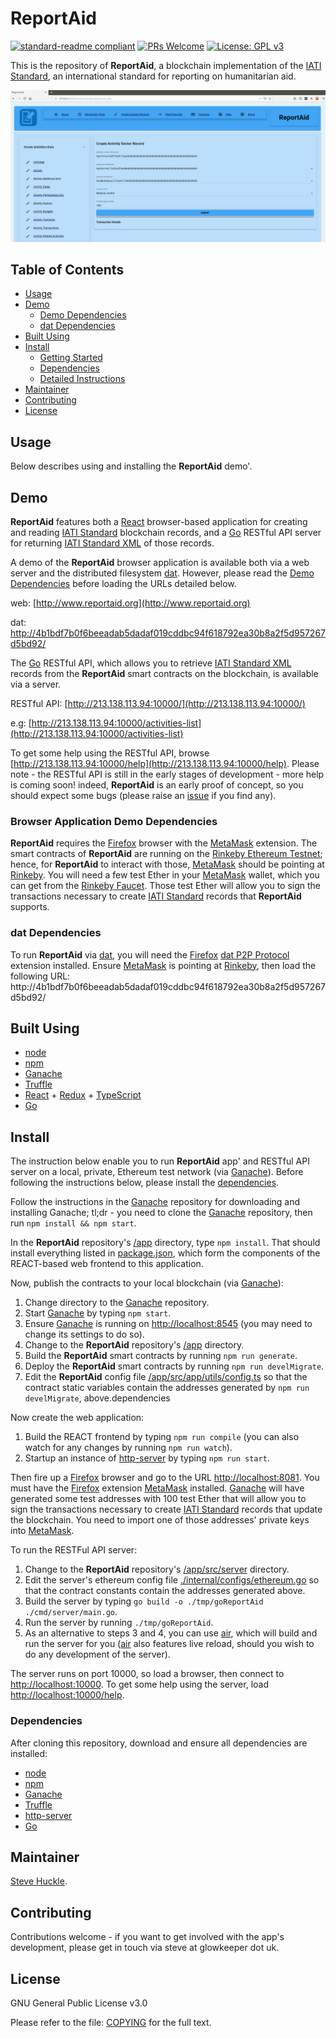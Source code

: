 # ReportAid

[![standard-readme compliant](https://img.shields.io/badge/readme%20style-standard-brightgreen.svg?style=flat-square)](https://github.com/RichardLitt/standard-readme)
[![PRs Welcome](https://img.shields.io/badge/PRs-welcome-brightgreen.svg?style=flat-square)](/docs/prs.md) [![License: GPL v3](https://img.shields.io/badge/License-GPL%20v3-blue.svg)](/docs/COPYING.txt)

This is the repository of **ReportAid**, a blockchain implementation of the [IATI Standard](https://iatistandard.org/en/), an international standard for reporting on humanitarian aid.

![](/docs/paper/images/reportaidWriteSector.png)

## Table of Contents

- [Usage](#usage)
- [Demo](#demo)
  - [Demo Dependencies](#browser-application-demo-dependencies)  
  - [dat Dependencies](#dat-dependencies)
- [Built Using](#built-using)  
- [Install](#install)
  - [Getting Started](#getting-started)
  - [Dependencies](#dependencies)    
  - [Detailed Instructions](#detailed-instructions)
- [Maintainer](#maintainer)
- [Contributing](#contributing)
- [License](#license)

## Usage

Below describes using and installing the **ReportAid** demo'.

## Demo

**ReportAid** features both a [React](https://reactjs.org/) browser-based application for creating and reading [IATI Standard](https://iatistandard.org/en/) blockchain records, and a [Go](https://golang.org/) RESTful API server for returning [IATI Standard XML](https://iatistandard.org/en/) of those records.

A demo of the **ReportAid** browser application is available both via a web server and the distributed filesystem [dat](https://dat.foundation/). However, please read the [Demo Dependencies](#browser-application-demo-dependencies) before loading the URLs detailed below.

web: [http://www.reportaid.org](http://www.reportaid.org)

dat: [http://4b1bdf7b0f6beeadab5dadaf019cddbc94f618792ea30b8a2f5d957267d5bd92/](http://4b1bdf7b0f6beeadab5dadaf019cddbc94f618792ea30b8a2f5d957267d5bd92/)

The [Go](https://golang.org/) RESTful API, which allows you to retrieve [IATI Standard XML](https://iatistandard.org/en/) records from  the **ReportAid** smart contracts on the blockchain, is available via a server.

RESTful API: [http://213.138.113.94:10000/](http://213.138.113.94:10000/)

e.g: [http://213.138.113.94:10000/activities-list](http://213.138.113.94:10000/activities-list)

To get some help using the RESTful API, browse [http://213.138.113.94:10000/help](http://213.138.113.94:10000/help). Please note - the RESTful API is still in the early stages of development - more help is coming soon! indeed, **ReportAid** is an early proof of concept, so you should expect some bugs (please raise an [issue](https://github.com/glowkeeper/ReportAid/issues) if you find any).

### Browser Application Demo Dependencies

**ReportAid** requires the [Firefox](https://www.mozilla.org/) browser with the [MetaMask](https://metamask.io/) extension. The smart contracts of **ReportAid** are running on the [Rinkeby Ethereum Testnet](https://www.rinkeby.io/); hence, for **ReportAid** to interact with those, [MetaMask](https://metamask.io/) should be pointing at [Rinkeby](https://www.rinkeby.io/). You will need a few test Ether in your [MetaMask](https://metamask.io/) wallet, which you can get from the [Rinkeby Faucet](https://faucet.rinkeby.io/). Those test Ether will allow you to sign the transactions necessary to create [IATI Standard](https://iatistandard.org/en/) records that **ReportAid**  supports.

### dat Dependencies

To run **ReportAid** via [dat](https://dat.foundation/), you will need the [Firefox](https://www.mozilla.org/) [dat P2P Protocol](https://addons.mozilla.org/en-GB/firefox/addon/dat-p2p-protocol/) extension installed. Ensure [MetaMask](https://metamask.io/) is pointing at [Rinkeby](https://www.rinkeby.io/), then load the following URL: http://4b1bdf7b0f6beeadab5dadaf019cddbc94f618792ea30b8a2f5d957267d5bd92/

## Built Using

- [node](https://nodejs.org/en/)
- [npm](https://www.npmjs.com/)
- [Ganache](https://github.com/trufflesuite/ganache)
- [Truffle](https://github.com/trufflesuite/truffle)
- [React](https://reactjs.org/) + [Redux](https://redux.js.org/) + [TypeScript](https://www.typescriptlang.org/)
- [Go](https://golang.org/)

## Install

The instruction below enable you to run **ReportAid** app' and RESTful API server on a local, private, Ethereum test network (via [Ganache](https://github.com/trufflesuite/ganache)). Before following the instructions below, please install the [dependencies](#dependencies).

Follow the instructions in the [Ganache](https://github.com/trufflesuite/ganache) repository for downloading and installing Ganache; tl;dr - you need to clone the [Ganache](https://github.com/trufflesuite/ganache) repository, then run `npm install && npm start`.

In the **ReportAid** repository's [/app](/app) directory, type `npm install`. That should install everything listed in [package.json](/app/package.json), which form the components of the REACT-based web frontend to this application.

Now, publish the contracts to your local blockchain (via [Ganache](https://github.com/trufflesuite/ganache)):

1. Change directory to the [Ganache](https://github.com/trufflesuite/ganache) repository.
2. Start [Ganache](https://github.com/trufflesuite/ganache) by typing `npm start`.
3. Ensure [Ganache](https://github.com/trufflesuite/ganache) is running on [http://localhost:8545](http://localhost:8545) (you may need to change its settings to do so).
4. Change to the **ReportAid** repository's [/app](/app) directory.
5. Build the **ReportAid** smart contracts by running `npm run generate`.
6. Deploy the **ReportAid** smart contracts by running `npm run develMigrate`.
7. Edit the **ReportAid** config file [/app/src/app/utils/config.ts](/app/src/app/utils/config.ts) so that the contract static variables contain the addresses generated by `npm run develMigrate`, above.dependencies

Now create the web application:

1. Build the REACT frontend by typing `npm run compile` (you can also watch for any changes by running `npm run watch`).
2. Startup an instance of [http-server](https://www.npmjs.com/package/http-server) by typing `npm run start`.

Then fire up a [Firefox](https://www.mozilla.org/) browser and go to the URL [http://localhost:8081](http://localhost:8081). You must have the [Firefox](https://www.mozilla.org/) extension [MetaMask](https://metamask.io/) installed. [Ganache](https://github.com/trufflesuite/ganache) will have generated some test addresses with 100 test Ether that will allow you to sign the transactions necessary to create [IATI Standard](https://iatistandard.org/en/) records that update the blockchain. You need to import one of those addresses' private keys into [MetaMask](https://metamask.io/).

To run the RESTFul API server:

1. Change to the **ReportAid** repository's [/app/src/server](/app/src/server) directory.
2. Edit the server's ethereum config file [./internal/configs/ethereum.go](./internal/configs/ethereum.go) so that the contract constants contain the addresses generated above.
3. Build the server by typing `go build -o ./tmp/goReportAid ./cmd/server/main.go`.
4. Run the server by running `./tmp/goReportAid`.
5. As an alternative to steps 3 and 4, you can use [air](https://github.com/cosmtrek/air), which will build and run the server for you ([air](https://github.com/cosmtrek/air) also features live reload, should you wish to do any development of the server).

The server runs on port 10000, so load a browser, then connect to [http://localhost:10000](http://localhost:10000). To get some help using the server, load [http://localhost:10000/help](http://localhost:10000/help).

### Dependencies

After cloning this repository, download and ensure all dependencies are installed:

- [node](https://nodejs.org/en/)
- [npm](https://www.npmjs.com/)
- [Ganache](https://github.com/trufflesuite/ganache)
- [Truffle](https://github.com/trufflesuite/truffle)
- [http-server](https://www.npmjs.com/package/http-server)
- [Go](https://golang.org/)

## Maintainer

[Steve Huckle](https://glowkeeper.github.io/).

## Contributing

Contributions welcome - if you want to get involved with the app's development, please get in touch via steve at glowkeeper dot uk.

## License

GNU General Public License v3.0

Please refer to the file: [COPYING](/docs/COPYING.txt) for the full text.
